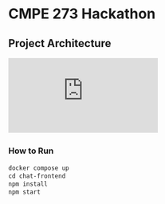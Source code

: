 # CMPE 273 Hackathon

## Project Architecture
![Architecture](https://github.com/sjkchang/CMPE273-Hackathon/blob/master/HackathonArchitecture.pdf)


### How to Run
```
docker compose up
cd chat-frontend
npm install
npm start
```
